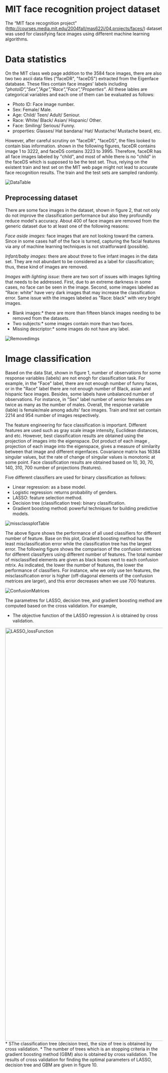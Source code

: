 # MIT face recognition project dataset
The “MIT face recognition project” (http://courses.media.mit.edu/2004fall/mas622j/04.projects/faces/) dataset was used for classifying face images using different machine learning algorithms.

# Data statistics
On the MIT class web page addition to the 3584 face images, there are also two two ascii data files ("faceDR", "faceDS") extracted from the Eigenface database. These files contain face images' labels including *"photoID","Sex","Age","Race","Face","Properties"*. All these lables are categorical variables and each one of them can be evaluated as follows:

* Photo ID: Face image number.
* Sex: Female/ Male.
* Age: Child/ Teen/ Adult/ Seniour.
* Race: White/ Black/ Asian/ Hispanic/ Other.
* Face: Smiling/ Serious/ Funny.
* properties: Glasses/ Hat bandana/ Hat/ Mustache/ Mustache beard, etc.

However, after careful scrutiny on "faceDR", "faceDS", the files looked to contain bias information. shown in the following figures, faceDR contains image 1 to 3222, and faceDS contains 3223 to 3995. Therefore, faceDR has all face images labeled by "child", and most of while there is no "child" in the faceDS which is supposed to be the test set. Thus, relying on the existent train and test set on the MIT web page might not lead to accurate face recognition results. The train and the test sets are sampled randomly.

![DataTable](https://user-images.githubusercontent.com/43753085/103963531-27e3ab00-511f-11eb-980b-6ada71e482fe.png)

## Preprocessing dataset
There are some face images in the dataset, shown in figure 2, that not only do not improve the classification performance but also they profoundly reduce model's accuracy. About 400 of face images are removed from the generic dataset due to at least one of the following reasons:

*Face aside images:* face images that are not looking toward the camera. Since in some cases half of the face is turned, capturing the facial features via any of machine learning techniques is not straitforward (possible).

*Infant/baby images:* there are about three to five infant images in the data set. They are not abundant to be considered as a label for classification; thus, these kind of images are removed.

*Images with lighting issue:* there are two sort of issues with images lighting that needs to be addressed. First, due to an extreme darkness in some cases, no face can be seen in the image. Second, some images labeled as "Race: white" have very dark images that may increase the classification error. Same issue with the images labeled as "Race: black" with very bright images.

* Blank images:* there are more than fifteen blanck images needing to be removed from the datasets.
* Two subjects:* some images contain more than two faces.
* Missing descriptor:* some images do not have any label.

![Removedimgs](https://user-images.githubusercontent.com/43753085/103963959-f8816e00-511f-11eb-925d-72fff4967ef8.png)

# Image classification

Based on the data Stat, shown in figure 1, number of observations for some response variables (labels) are not enogh for classification task. For example, in the "Face" label, there are not enough number of funny faces, or in the "Race" label there are not enough number of Black, asian and hispanic face images. Besides, some labels have unbalanced number of observations. For instance, in "Sex" label number of senior females are twice as many as the number of males. Overall, the response variable (lable) is female/male among adults' face images. Train and test set contain 2214 and 954 number of images respectively.

The feature engineering for face classification is important. Different features are used such as gray scale image intensity, Euclidean distances, and etc. However,  best classification results are obtained using the projection of images into the eigenspace. Dot product of each image , projection of each image into the eigenspace, gives a measure of similarity between that image and different eigenfaces. Covariance matrix has 16384 singular values, but the rate of change of singular values is monotonic at some point. Face classification results are obtained based on 10, 30, 70, 140, 310, 700 number of projections (features). 

Five different classifiers are used for binary classification as follows:

* Linear regression: as a base model.
* Logistic regression: returns probability of genders.
* LASSO: feature selection method.
* Decision tree (classification tree): binary classification.
* Gradient boosting method: powerful techniques for building predictive models.

![missclassplotTable](https://user-images.githubusercontent.com/43753085/103964447-1ac7bb80-5121-11eb-9d99-a1d7e9fa8a0c.png)

The above figure shows the performance of all used classifiers for different number of feature. Base on this plot, Gradient boosting method has the least misclassification error while the classification tree has the largest error. The following figure shows the comparison of the confusion metrices for different classifyers using different number of features. The total number of misclassified elements are given as black boxes next to each confusion mtrix. As indicated, the lower the number of features, the lower the performance of classifiers. For instance, whe we only use ten features, the misclassification error is higher (off-diagonal elements of the confusion metrices are larger), and this error decreases when we use 700 features. 

![ConfusionMatrices](https://user-images.githubusercontent.com/43753085/103976621-d77b4600-513c-11eb-8391-9e34908091d1.png)

The parametres for LASSO, decision tree, and gradient boosting method are computed based on the cross validation. For example,

* The objective function of the LASSO regression $\lambda$ is obtained by cross validation.
<img width="1319" alt="LASSO_lossFunction" src="https://user-images.githubusercontent.com/43753085/103977116-25dd1480-513e-11eb-9c7a-f8369d599474.png">
* SThe classification tree (decision tree), the size of tree is obtained by cross validation.
* The number of trees which is an stopping criteria in the gradient boosting method (GBM) also is obtained by cross validation. The results of cross validation for finding the optimal parameters of LASSO, decision tree and GBM are given in figure 10.




